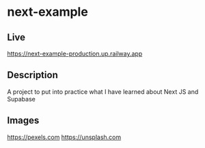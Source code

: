 # next-example

## Live
https://next-example-production.up.railway.app

## Description
A project to put into practice what I have learned about Next JS and Supabase

## Images
https://pexels.com
https://unsplash.com

